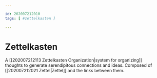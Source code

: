 ```yaml
---

id: 202007212010
tags: [ #zettelkasten ]

---
```


# Zettelkasten

A [[202007212113 Zettelkasten Organization|system for organizing]] thoughts to generate serendipitous connections and ideas. Composed of [[202007212021 Zettel|Zettel]] and the links between them. 